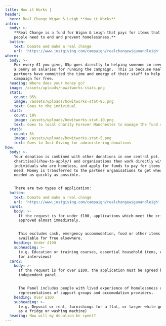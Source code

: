```yaml
---
title: How it Works |
header:
  hero: Real Change Wigan & Leigh **How it Works**
intro:
  body: >-
    **Real Change is a fund for Wigan & Leigh that pays for items that local
    people need to end and prevent homelessness.**
  button:
    text: Donate and make a real change
    url: 'https://www.justgiving.com/campaign/realchangewiganandleigh'
where:
  body: >-
    For every £1 you give, 85p goes directly to helping someone in need, and not
    a penny on salaries for running the campaign.  This is because Real Change
    partners have committed the time and energy of their staff to help run the
    campaign for free.
  heading: Where does your money go?
  image: /assets/uploads/howitworks-stats.png
  stat1:
    count: 85%
    image: /assets/uploads/howitworks-stat-85.png
    text: Goes to the individual
  stat2:
    count: 10%
    image: /assets/uploads/howitworks-stat-10.png
    text: Goes to local charity Forever Manchester to manage the fund safely
  stat3:
    count: 5%
    image: /assets/uploads/howitworks-stat-5.png
    text: Goes to Just Giving for administering donations
how:
  body: >-
    Your donation is combined with other donations in one central pot. [Local
    charities](/how-to-apply/) and organisations then work directly with
    individuals who are homeless, and apply for funds to pay for items they
    need. Money is transferred to the partner organisations to get where it is
    needed as quickly as possible. 


    There are two types of application:
  button:
    text: Donate and make a real change
    url: 'https://www.justgiving.com/campaign/realchangewiganandleigh'
  card1:
    body: >-
      If the request is for under £100, applications which meet the criteria are
      approved almost immediately.


      This excludes cash, emergency accommodation, food or other items which are
      available for free elsewhere.
    heading: Under £100
    subheading: >-
      (e.g. Education or training courses, essential household items, clothes
      for interviews)
  card2:
    body: >-
      If the request is for over £100, the application must be agreed by an
      independent panel.


      The Panel includes people with lived experience of homelessness alongside
      representatives of support groups and accomodation providers.
    heading: Over £100
    subheading: >-
      (e.g. Deposit or rent, furnishings for a flat, or larger white goods such
      as a fridge or washing machine)
  heading: How will my donation be spent?
---
```


